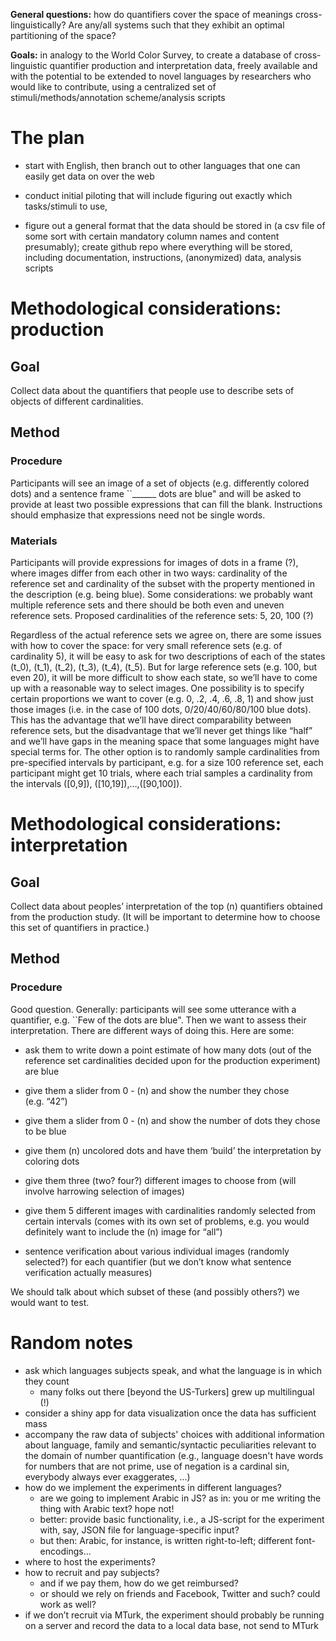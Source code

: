 **General questions:** how do quantifiers cover the space of meanings cross-linguistically? Are any/all systems such that they exhibit an optimal partitioning of the space?

**Goals:** in analogy to the World Color Survey, to create a database of cross-linguistic quantifier production and interpretation data, freely available and with the potential to be extended to novel languages by researchers who would like to contribute, using a centralized set of stimuli/methods/annotation scheme/analysis scripts

The plan
========

-   start with English, then branch out to other languages that one can easily get data on over the web

-   conduct initial piloting that will include figuring out exactly which tasks/stimuli to use,

-   figure out a general format that the data should be stored in (a csv file of some sort with certain mandatory column names and content presumably); create github repo where everything will be stored, including documentation, instructions, (anonymized) data, analysis scripts

Methodological considerations: production
=========================================

Goal
----

Collect data about the quantifiers that people use to describe sets of objects of different cardinalities.

Method
------

### Procedure

Participants will see an image of a set of objects (e.g. differently colored dots) and a sentence frame \`\`\_\_\_\_\_\_ dots are blue" and will be asked to provide at least two possible expressions that can fill the blank. Instructions should emphasize that expressions need not be single words.

### Materials

Participants will provide expressions for images of dots in a frame (?), where images differ from each other in two ways: cardinality of the reference set and cardinality of the subset with the property mentioned in the description (e.g. being blue). Some considerations: we probably want multiple reference sets and there should be both even and uneven reference sets. Proposed cardinalities of the reference sets: 5, 20, 100 (?)

Regardless of the actual reference sets we agree on, there are some issues with how to cover the space: for very small reference sets (e.g. of cardinality 5), it will be easy to ask for two descriptions of each of the states \(t_0\), \(t_1\), \(t_2\), \(t_3\), \(t_4\), \(t_5\). But for large reference sets (e.g. 100, but even 20), it will be more difficult to show each state, so we’ll have to come up with a reasonable way to select images. One possibility is to specify certain proportions we want to cover (e.g. 0, .2, .4, .6, .8, 1) and show just those images (i.e. in the case of 100 dots, 0/20/40/60/80/100 blue dots). This has the advantage that we’ll have direct comparability between reference sets, but the disadvantage that we’ll never get things like “half” and we’ll have gaps in the meaning space that some languages might have special terms for. The other option is to randomly sample cardinalities from pre-specified intervals by participant, e.g. for a size 100 reference set, each participant might get 10 trials, where each trial samples a cardinality from the intervals \([0,9]\), \([10,19]\),…,\([90,100]\).

Methodological considerations: interpretation
=============================================

Goal
----

Collect data about peoples’ interpretation of the top \(n\) quantifiers obtained from the production study. (It will be important to determine how to choose this set of quantifiers in practice.)

Method
------

### Procedure

Good question. Generally: participants will see some utterance with a quantifier, e.g. \`\`Few of the dots are blue". Then we want to assess their interpretation. There are different ways of doing this. Here are some:

-   ask them to write down a point estimate of how many dots (out of the reference set cardinalities decided upon for the production experiment) are blue

-   give them a slider from 0 - \(n\) and show the number they chose (e.g. “42”)

-   give them a slider from 0 - \(n\) and show the number of dots they chose to be blue

-   give them \(n\) uncolored dots and have them ‘build’ the interpretation by coloring dots

-   give them three (two? four?) different images to choose from (will involve harrowing selection of images)

-   give them 5 different images with cardinalities randomly selected from certain intervals (comes with its own set of problems, e.g. you would definitely want to include the \(n\) image for “all”)

-   sentence verification about various individual images (randomly selected?) for each quantifier (but we don’t know what sentence verification actually measures)

We should talk about which subset of these (and possibly others?) we would want to test.


Random notes
==========================

- ask which languages subjects speak, and what the language is in which they count 
	- many folks out there [beyond the US-Turkers] grew up multilingual (!)
- consider a shiny app for data visualization once the data has sufficient mass
- accompany the raw data of subjects' choices with additional information about language, family and semantic/syntactic peculiarities relevant to the domain of number quantification (e.g., language doesn't have words for numbers that are not prime, use of negation is a cardinal sin, everybody always ever exaggerates, ...)
- how do we implement the experiments in different languages? 
	- are we going to implement Arabic in JS? as in: you or me writing the thing with Arabic text? hope not!
	- better: provide basic functionality, i.e., a JS-script for the experiment with, say, JSON file for language-specific input?
	- but then: Arabic, for instance, is written right-to-left; different font-encodings...
- where to host the experiments?
- how to recruit and pay subjects?
	- and if we pay them, how do we get reimbursed?
	- or should we rely on friends and Facebook, Twitter and such? could work as well?
- if we don’t recruit via MTurk, the experiment should probably be running on a server and record the data to a local data base, not send to MTurk
